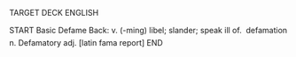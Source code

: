 TARGET DECK
ENGLISH

START
Basic
Defame
Back: v. (-ming) libel; slander; speak ill of.  defamation n. Defamatory adj. [latin fama report]
END

